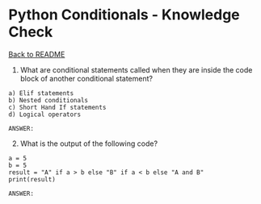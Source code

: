# Python Conditionals - Knowledge Check

[Back to README](README.md)

1. What are conditional statements called when they are inside the code block of another conditional statement?
```
a) Elif statements
b) Nested conditionals
c) Short Hand If statements
d) Logical operators
```
```
ANSWER: 
```

2. What is the output of the following code?
```PY
a = 5
b = 5
result = "A" if a > b else "B" if a < b else "A and B"
print(result)
```
```
ANSWER:
```
